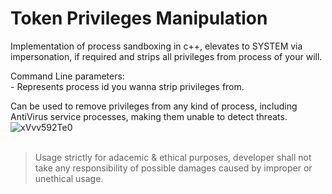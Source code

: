 # Token Privileges Manipulation
Implementation of process sandboxing in c++, elevates to SYSTEM via impersonation, if required and strips all privileges from process of your will.

Command Line parameters:<br>
<pid> - Represents process id you wanna strip privileges from.

Can be used to remove privileges from any kind of process, including AntiVirus service processes, making them unable to detect threats.<br>
![xVvv592Te0](https://github.com/ntdll0/Token-Privileges-Manipulation/assets/164230949/1456c8ea-a081-4fea-9385-173a37f4a495)<br><br>
> Usage strictly for adacemic & ethical purposes, developer shall not take any responsibility of possible damages caused by improper or unethical usage.
